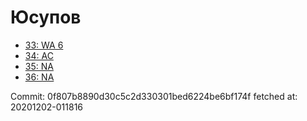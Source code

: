 # Юсупов
- [33: WA 6](33.md)
- [34: AC](34.md)
- [35: NA](35.md)
- [36: NA](36.md)

Commit: 0f807b8890d30c5c2d330301bed6224be6bf174f
 fetched at: 20201202-011816
